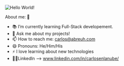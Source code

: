 
![Hello World!](https://user-images.githubusercontent.com/72584522/106992142-c6c2ed80-6745-11eb-873c-ad776d6bd5e2.jpg)

About me: 👻

- 📚 I’m currently learning Full-Stack developement.
- 💬 Ask me about my projects!
- 📫 How to reach me: carlos@abreuh.com
- 😄 Pronouns: He/Him/His
- ⚡ I love learning about new technologies
- 💁🏾‍LinkedIn --> www.linkedin.com/in/carlosenlanube/


